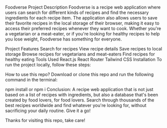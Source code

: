 Foodverse
Project Description
Foodverse is a recipe web application where users can search for different kinds of recipes and find the necessary ingredients for each recipe item. The application also allows users to save their favorite recipes in the local storage of their browser, making it easy to access their preferred recipes whenever they want to cook. Whether you're a vegetarian or a meat-eater, or if you're looking for healthy recipes to help you lose weight, Foodverse has something for everyone.

Project Features
Search for recipes
View recipe details
Save recipes to local storage
Browse recipes for vegetarians and meat-eaters
Find recipes for healthy eating
Tools Used
React.js
React Router
Tailwind CSS
Installation
To run the project locally, follow these steps:

How to use this repo?
Download or clone this repo and run the following command in the terminal:

npm install
or
npm i
Conclusion:
A recipe web application that is not just based on a list of recipes with ingredients, but also a database that's been created by food lovers, for food lovers. Search through thousands of the best recipes worldwide and find whatever you're looking for, without sacrificing your daily routine. Give it a go!

Thanks for visiting this repo, take care!
